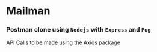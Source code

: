 # Mailman
### Postman clone using `Nodejs` with `Express` and `Pug`

API Calls to be made using the Axios package
